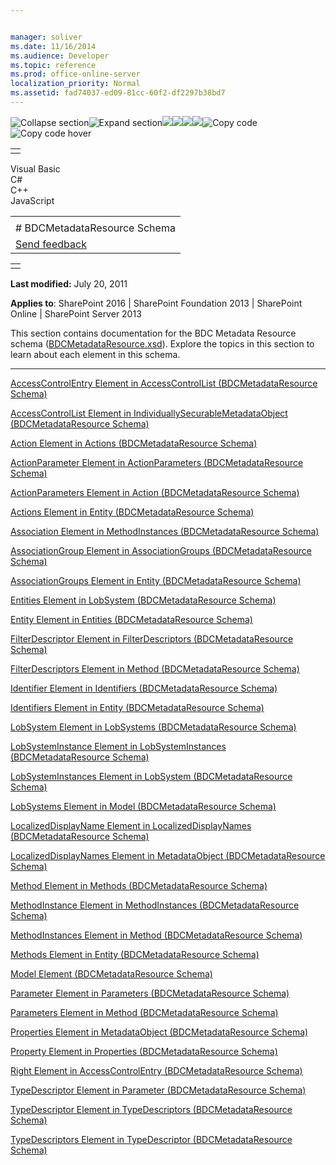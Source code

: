 ```yaml
---


manager: soliver
ms.date: 11/16/2014
ms.audience: Developer
ms.topic: reference
ms.prod: office-online-server
localization_priority: Normal
ms.assetid: fad74037-ed09-81cc-60f2-df2297b38bd7
---
```


![Collapse
section](../icons/collapse_all.gif "Collapse section")![Expand
section](../icons/expand_all.gif "Expand section")![](../icons/collapse_all.gif)![](../icons/expand_all.gif)![](../icons/dropdown.gif)![](../icons/dropdownHover.gif)![Copy
code](../icons/copycode.gif "Copy code")![Copy code
hover](../icons/copycodeHighlight.gif "Copy code hover")
<table>
<tbody>
<tr class="odd">
<td align="left"></td>
</tr>
</tbody>
</table>

Visual Basic  
C\#  
C++  
JavaScript  

<table>
<tbody>
<tr class="odd">
<td align="left"><span id="runningHeaderText"></span></td>
</tr>
<tr class="even">
<td align="left"># BDCMetadataResource Schema</td>
</tr>
<tr class="odd">
<td align="left"><span id="headfeedbackarea" class="feedbackhead"><a href="javascript:SubmitFeedback(&#39;docthis@Microsoft.com&#39;,&#39;&#39;,&#39;&#39;,&#39;&#39;,&#39;1.0.18082.1225&#39;,&#39;%0\dThank%20you%20for%20your%20feedback.%20The%20developer%20writing%20teams%20use%20your%20feedback%20to%20improve%20documentation.%20While%20we%20are%20reviewing%20your%20feedback,%20we%20may%20send%20you%20e-mail%20to%20ask%20for%20clarification%20or%20feedback%20on%20a%20solution.%20We%20do%20not%20use%20your%20e-mail%20address%20for%20any%20other%20purpose%20and%20we%20delete%20it%20after%20we%20finish%20our%20review.%0\AFor%20further%20information%20about%20the%20privacy%20policies%20of%20Microsoft,%20please%20see%20http://privacy.microsoft.com/en-us/default.aspx.%0\A%0\d&#39;,&#39;Customer%20feedback&#39;);">Send feedback</a></span></td>
</tr>
</tbody>
</table>

<table>
<colgroup>
<col width="100%" />
</colgroup>
<tbody>
<tr class="odd">
<td align="left"></td>
</tr>
</tbody>
</table>

**Last modified:** July 20, 2011

**Applies to**: SharePoint 2016 | SharePoint Foundation 2013 |
SharePoint Online | SharePoint Server 2013

This section contains documentation for the BDC Metadata Resource schema
([BDCMetadataResource.xsd](http://schemas.microsoft.com/windows/2007/BusinessDataCatalog/Resources)).
Explore the topics in this section to learn about each element in this
schema.


--------------------------------------------------------------------------------------------------------------------------------------------------------------------------------------------------------------

<span sdata="link">[AccessControlEntry Element in AccessControlList
(BDCMetadataResource
Schema)](accesscontrolentry-element-in-accesscontrollist-bdcmetadataresource-schema.htm)</span>

<span sdata="link">[AccessControlList Element in
IndividuallySecurableMetadataObject (BDCMetadataResource
Schema)](accesscontrollist-element-in-individuallysecurablemetadataobject-bdcmetadatareso.htm)</span>

<span sdata="link">[Action Element in Actions (BDCMetadataResource
Schema)](action-element-in-actions-bdcmetadataresource-schema.htm)</span>

<span sdata="link">[ActionParameter Element in ActionParameters
(BDCMetadataResource
Schema)](actionparameter-element-in-actionparameters-bdcmetadataresource-schema.htm)</span>

<span sdata="link">[ActionParameters Element in Action
(BDCMetadataResource
Schema)](actionparameters-element-in-action-bdcmetadataresource-schema.htm)</span>

<span sdata="link">[Actions Element in Entity (BDCMetadataResource
Schema)](actions-element-in-entity-bdcmetadataresource-schema.htm)</span>

<span sdata="link">[Association Element in MethodInstances
(BDCMetadataResource
Schema)](association-element-in-methodinstances-bdcmetadataresource-schema.htm)</span>

<span sdata="link">[AssociationGroup Element in AssociationGroups
(BDCMetadataResource
Schema)](associationgroup-element-in-associationgroups-bdcmetadataresource-schema.htm)</span>

<span sdata="link">[AssociationGroups Element in Entity
(BDCMetadataResource
Schema)](associationgroups-element-in-entity-bdcmetadataresource-schema.htm)</span>

<span sdata="link">[Entities Element in LobSystem (BDCMetadataResource
Schema)](entities-element-in-lobsystem-bdcmetadataresource-schema.htm)</span>

<span sdata="link">[Entity Element in Entities (BDCMetadataResource
Schema)](entity-element-in-entities-bdcmetadataresource-schema.htm)</span>

<span sdata="link">[FilterDescriptor Element in FilterDescriptors
(BDCMetadataResource
Schema)](filterdescriptor-element-in-filterdescriptors-bdcmetadataresource-schema.htm)</span>

<span sdata="link">[FilterDescriptors Element in Method
(BDCMetadataResource
Schema)](filterdescriptors-element-in-method-bdcmetadataresource-schema.htm)</span>

<span sdata="link">[Identifier Element in Identifiers
(BDCMetadataResource
Schema)](identifier-element-in-identifiers-bdcmetadataresource-schema.htm)</span>

<span sdata="link">[Identifiers Element in Entity (BDCMetadataResource
Schema)](identifiers-element-in-entity-bdcmetadataresource-schema.htm)</span>

<span sdata="link">[LobSystem Element in LobSystems (BDCMetadataResource
Schema)](lobsystem-element-in-lobsystems-bdcmetadataresource-schema.htm)</span>

<span sdata="link">[LobSystemInstance Element in LobSystemInstances
(BDCMetadataResource
Schema)](lobsysteminstance-element-in-lobsysteminstances-bdcmetadataresource-schema.htm)</span>

<span sdata="link">[LobSystemInstances Element in LobSystem
(BDCMetadataResource
Schema)](lobsysteminstances-element-in-lobsystem-bdcmetadataresource-schema.htm)</span>

<span sdata="link">[LobSystems Element in Model (BDCMetadataResource
Schema)](lobsystems-element-in-model-bdcmetadataresource-schema.htm)</span>

<span sdata="link">[LocalizedDisplayName Element in
LocalizedDisplayNames (BDCMetadataResource
Schema)](localizeddisplayname-element-in-localizeddisplaynames-bdcmetadataresource-schema.htm)</span>

<span sdata="link">[LocalizedDisplayNames Element in MetadataObject
(BDCMetadataResource
Schema)](localizeddisplaynames-element-in-metadataobject-bdcmetadataresource-schema.htm)</span>

<span sdata="link">[Method Element in Methods (BDCMetadataResource
Schema)](method-element-in-methods-bdcmetadataresource-schema.htm)</span>

<span sdata="link">[MethodInstance Element in MethodInstances
(BDCMetadataResource
Schema)](methodinstance-element-in-methodinstances-bdcmetadataresource-schema.htm)</span>

<span sdata="link">[MethodInstances Element in Method
(BDCMetadataResource
Schema)](methodinstances-element-in-method-bdcmetadataresource-schema.htm)</span>

<span sdata="link">[Methods Element in Entity (BDCMetadataResource
Schema)](methods-element-in-entity-bdcmetadataresource-schema.htm)</span>

<span sdata="link">[Model Element (BDCMetadataResource
Schema)](model-element-bdcmetadataresource-schema.htm)</span>

<span sdata="link">[Parameter Element in Parameters (BDCMetadataResource
Schema)](parameter-element-in-parameters-bdcmetadataresource-schema.htm)</span>

<span sdata="link">[Parameters Element in Method (BDCMetadataResource
Schema)](parameters-element-in-method-bdcmetadataresource-schema.htm)</span>

<span sdata="link">[Properties Element in MetadataObject
(BDCMetadataResource
Schema)](properties-element-in-metadataobject-bdcmetadataresource-schema.htm)</span>

<span sdata="link">[Property Element in Properties (BDCMetadataResource
Schema)](property-element-in-properties-bdcmetadataresource-schema.htm)</span>

<span sdata="link">[Right Element in AccessControlEntry
(BDCMetadataResource
Schema)](right-element-in-accesscontrolentry-bdcmetadataresource-schema.htm)</span>

<span sdata="link">[TypeDescriptor Element in Parameter
(BDCMetadataResource
Schema)](typedescriptor-element-in-parameter-bdcmetadataresource-schema.htm)</span>

<span sdata="link">[TypeDescriptor Element in TypeDescriptors
(BDCMetadataResource
Schema)](typedescriptor-element-in-typedescriptors-bdcmetadataresource-schema.htm)</span>

<span sdata="link">[TypeDescriptors Element in TypeDescriptor
(BDCMetadataResource
Schema)](typedescriptors-element-in-typedescriptor-bdcmetadataresource-schema.htm)</span>









